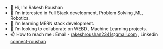 - 👋 Hi, I’m Rakesh Roushan
- 👀 I’m interested in Full Stack development, Problem Solving ,ML, Robotics.
- 🌱 I’m learning MERN stack development.
- 💞️ I’m looking to collaborate on WEBD , Machine Learning projects.
- 📫 How to reach me : Email - rakeshroushan2341@gmail.com , Linkedin  [connect-roushan](https://www.linkedin.com/in/connect-roushan/)


<!---
Roshan23R/Roshan23R is a ✨ special ✨ repository because its `README.md` (this file) appears on your GitHub profile.
You can click the Preview link to take a look at your changes.
--->
